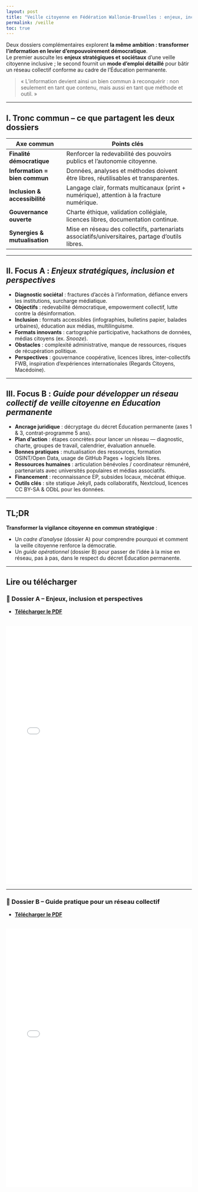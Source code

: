 ```yaml
---
layout: post
title: "Veille citoyenne en Fédération Wallonie-Bruxelles : enjeux, inclusion et guide pratique"
permalink: /veille
toc: true
---
```


Deux dossiers complémentaires explorent **la même ambition : transformer l’information en levier d’empouvoirement démocratique**.  
Le premier ausculte les **enjeux stratégiques et sociétaux** d’une veille citoyenne inclusive ; le second fournit un **mode d’emploi détaillé** pour bâtir un réseau collectif conforme au cadre de l’Éducation permanente.

> « L’information devient ainsi un bien commun à reconquérir : non seulement en tant que contenu, mais aussi en tant que méthode et outil. »
---

## Ⅰ. Tronc commun – ce que partagent les deux dossiers

| Axe commun | Points clés |
|------------|-------------|
| **Finalité démocratique** | Renforcer la redevabilité des pouvoirs publics et l’autonomie citoyenne. |
| **Information = bien commun** | Données, analyses et méthodes doivent être libres, réutilisables et transparentes. |
| **Inclusion & accessibilité** | Langage clair, formats multicanaux (print + numérique), attention à la fracture numérique. |
| **Gouvernance ouverte** | Charte éthique, validation collégiale, licences libres, documentation continue. |
| **Synergies & mutualisation** | Mise en réseau des collectifs, partenariats associatifs/universitaires, partage d’outils libres. |

---

## Ⅱ. Focus A : *Enjeux stratégiques, inclusion et perspectives* 

- **Diagnostic sociétal** : fractures d’accès à l’information, défiance envers les institutions, surcharge médiatique.  
- **Objectifs** : redevabilité démocratique, empowerment collectif, lutte contre la désinformation.  
- **Inclusion** : formats accessibles (infographies, bulletins papier, balades urbaines), éducation aux médias, multilinguisme.  
- **Formats innovants** : cartographie participative, hackathons de données, médias citoyens (ex. *Snooze*).  
- **Obstacles** : complexité administrative, manque de ressources, risques de récupération politique.  
- **Perspectives** : gouvernance coopérative, licences libres, inter-collectifs FWB, inspiration d’expériences internationales (Regards Citoyens, Macédoine).

---

## Ⅲ. Focus B : *Guide pour développer un réseau collectif de veille citoyenne en Éducation permanente*

- **Ancrage juridique** : décryptage du décret Éducation permanente (axes 1 & 3, contrat-programme 5 ans).  
- **Plan d’action** : étapes concrètes pour lancer un réseau — diagnostic, charte, groupes de travail, calendrier, évaluation annuelle.  
- **Bonnes pratiques** : mutualisation des ressources, formation OSINT/Open Data, usage de GitHub Pages + logiciels libres.  
- **Ressources humaines** : articulation bénévoles / coordinateur rémunéré, partenariats avec universités populaires et médias associatifs.  
- **Financement** : reconnaissance EP, subsides locaux, mécénat éthique.  
- **Outils clés** : site statique Jekyll, pads collaboratifs, Nextcloud, licences CC BY-SA & ODbL pour les données.

---

## TL;DR

**Transformer la vigilance citoyenne en commun stratégique** :

- Un *cadre d’analyse* (dossier A) pour comprendre pourquoi et comment la veille citoyenne renforce la démocratie.  
- Un *guide opérationnel* (dossier B) pour passer de l’idée à la mise en réseau, pas à pas, dans le respect du décret Éducation permanente.

---

## Lire ou télécharger

### 📄 Dossier A – Enjeux, inclusion et perspectives  
- **[Télécharger le PDF](assets/pdf/veille-citoyenne-enjeux.pdf)**  

<iframe
  src="/assets/pdf/veille-citoyenne-enjeux.pdf#toolbar=1"
  width="100%"
  height="700"
  style="border:none; margin-top:1rem;"
  title="Veille citoyenne – enjeux">
</iframe>

---

### 📄 Dossier B – Guide pratique pour un réseau collectif  
- **[Télécharger le PDF](assets/pdf/guide-reseau-veille.pdf)**  

<iframe
  src="/assets/pdf/guide-reseau-veille.pdf#toolbar=1"
  width="100%"
  height="700"
  style="border:none; margin-top:1rem;"
  title="Guide réseau veille citoyenne">
</iframe>
